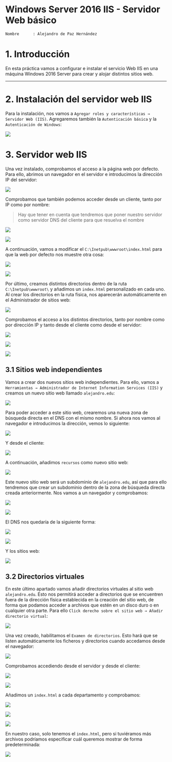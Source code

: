 # Windows Server 2016 IIS - Servidor Web básico

```
Nombre      : Alejandro de Paz Hernández

```

# 1. Introducción

En esta práctica vamos a configurar e instalar el servicio Web IIS en una máquina Windows 2016 Server para crear y alojar distintos sitios web.

---

# 2. Instalación del servidor web IIS

Para la instalación, nos vamos a `Agregar roles y características → Servidor Web (IIS)`. Agregaremos también la `Autenticación básica` y la `Autenticación de Windows`:

![](img/3.png)

# 3. Servidor web IIS 

Una vez instalado, comprobamos el acceso a la página web por defecto. Para ello, abrimos un navegador en el servidor e introducimos la dirección IP del servidor:

![](img/4.png)

Comprobamos que también podemos acceder desde un cliente, tanto por IP como por nombre:

> Hay que tener en cuenta que tendremos que poner nuestro servidor como servidor DNS del cliente para que resuelva el nombre

![](img/5.png)

![](img/6.png)

A continuación, vamos a modificar el `C:\Inetpub\wwwroot\index.html` para que la web por defecto nos muestre otra cosa:

![](img/8.png)

![](img/9.png)

Por último, creamos distintos directorios dentro de la ruta `C:\Inetpub\wwwroot\` y añadimos un `index.html` personalizado en cada uno. Al crear los directorios en la ruta física, nos aparecerán automáticamente en el Administrador de sitios web:

![](img/10.png)

Comprobamos el acceso a los distintos directorios, tanto por nombre como por dirección IP y tanto desde el cliente como desde el servidor:

![](img/11.png)

![](img/12.png)

![](img/13.png)

## 3.1 Sitios web independientes

Vamos a crear dos nuevos sitios web independientes. Para ello, vamos a `Herramientas → Administrador de Internet Information Services (IIS)` y creamos un nuevo sitio web llamado `alejandro.edu`:

![](img/17.png)

Para poder acceder a este sitio web, crearemos una nueva zona de búsqueda directa en el DNS con el mismo nombre. Si ahora nos vamos al navegador e introducimos la dirección, vemos lo siguiente:

![](img/18.png)

Y desde el cliente:

![](img/19.png)

A continuación, añadimos `recursos` como nuevo sitio web:

![](img/20.png)

Este nuevo sitio web será un subdominio de `alejandro.edu`, así que para ello tendremos que crear un subdominio dentro de la zona de búsqueda directa creada anteriormente. Nos vamos a un navegador y comprobamos:

![](img/21.png)

![](img/22.png)

El DNS nos quedaría de la siguiente forma:

![](img/24.png)

![](img/25.png)

Y los sitios web:

![](img/23.png)

## 3.2 Directorios virtuales

En este último apartado vamos añadir directorios virtuales al sitio web `alejandro.edu`. Esto nos permitirá acceder a directorios que se encuentren fuera de la dirección física establecida en la creación del sitio web, de forma que podamos acceder a archivos que estén en un disco duro o en cualquier otra parte. Para ello `Click derecho sobre el sitio web → Añadir directorio virtual`:

![](img/26.png)

Una vez creado, habilitamos el `Examen de directorios`. Esto hará que se listen automáticamente los ficheros y directorios cuando accedamos desde el navegador:

![](img/30.png)

Comprobamos accediendo desde el servidor y desde el cliente:

![](img/27.png)

![](img/28.png)

Añadimos un `index.html` a cada departamento y comprobamos:

![](img/31.png)

![](img/32.png)

![](img/33.png)

En nuestro caso, solo tenemos el `index.html`, pero si tuviéramos más archivos podríamos especificar cuál queremos mostrar de forma predeterminada:

![](img/34.png)

